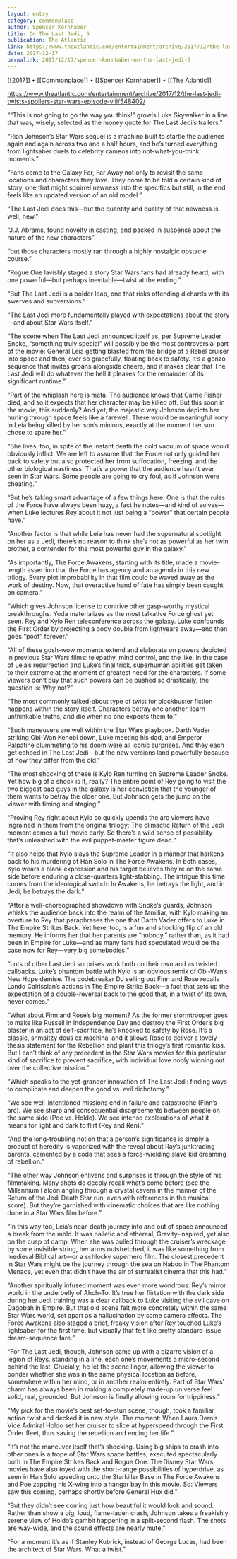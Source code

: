 ```yaml
---
layout: entry
category: commonplace
author: Spencer Kornhaber
title: On The Last Jedi, 5
publication: The Atlantic
link: https://www.theatlantic.com/entertainment/archive/2017/12/the-last-jedi-twists-spoilers-star-wars-episode-viii/548402/
date: 2017-12-17
permalink: 2017/12/17/spencer-kornhaber-on-the-last-jedi-5
---
```


[[2017]] • [[Commonplace]] • [[Spencer Kornhaber]] • [[The Atlantic]] 

https://www.theatlantic.com/entertainment/archive/2017/12/the-last-jedi-twists-spoilers-star-wars-episode-viii/548402/

““This is not going to go the way you think!” growls Luke Skywalker in a line that was, wisely, selected as the money quote for The Last Jedi’s trailers.”

“Rian Johnson’s Star Wars sequel is a machine built to startle the audience again and again across two and a half hours, and he’s turned everything from lightsaber duels to celebrity cameos into not-what-you-think moments.”

“Fans come to the Galaxy Far, Far Away not only to revisit the same locations and characters they love. They come to be told a certain kind of story, one that might squirrel newness into the specifics but still, in the end, feels like an updated version of an old model.”

“The Last Jedi does this—but the quantity and quality of that newness is, well, new.”

“J.J. Abrams, found novelty in casting, and packed in suspense about the nature of the new characters”

“but those characters mostly ran through a highly nostalgic obstacle course.”

“Rogue One lavishly staged a story Star Wars fans had already heard, with one powerful—but perhaps inevitable—twist at the ending.”

“But The Last Jedi is a bolder leap, one that risks offending diehards with its swerves and subversions.”

“The Last Jedi more fundamentally played with expectations about the story—and about Star Wars itself.”

“The scene when The Last Jedi announced itself as, per Supreme Leader Snoke, “something truly special” will possibly be the most controversial part of the movie: General Leia getting blasted from the bridge of a Rebel cruiser into space and then, ever so gracefully, floating back to safety. It’s a gonzo sequence that invites groans alongside cheers, and it makes clear that The Last Jedi will do whatever the hell it pleases for the remainder of its significant runtime.”

“Part of the whiplash here is meta. The audience knows that Carrie Fisher died, and so it expects that her character may be killed off. But this soon in the movie, this suddenly? And yet, the majestic way Johnson depicts her hurling through space feels like a farewell. There would be meaningful irony in Leia being killed by her son’s minions, exactly at the moment her son chose to spare her.”

“She lives, too, in spite of the instant death the cold vacuum of space would obviously inflict. We are left to assume that the Force not only guided her back to safety but also protected her from suffocation, freezing, and the other biological nastiness. That’s a power that the audience hasn’t ever seen in Star Wars. Some people are going to cry foul, as if Johnson were cheating.”

“But he’s taking smart advantage of a few things here. One is that the rules of the Force have always been hazy, a fact he notes—and kind of solves—when Luke lectures Rey about it not just being a “power” that certain people have.”

“Another factor is that while Leia has never had the supernatural spotlight on her as a Jedi, there’s no reason to think she’s not as powerful as her twin brother, a contender for the most powerful guy in the galaxy.”

“As importantly, The Force Awakens, starting with its title, made a movie-length assertion that the Force has agency and an agenda in this new trilogy. Every plot improbability in that film could be waved away as the work of destiny. Now, that overactive hand of fate has simply been caught on camera.”

“Which gives Johnson license to contrive other gasp-worthy mystical breakthroughs. Yoda materializes as the most talkative Force ghost yet seen. Rey and Kylo Ren teleconference across the galaxy. Luke confounds the First Order by projecting a body double from lightyears away—and then goes “poof” forever.”

“All of these gosh-wow moments extend and elaborate on powers depicted in previous Star Wars films: telepathy, mind control, and the like. In the case of Leia’s resurrection and Luke’s final trick, superhuman abilities get taken to their extreme at the moment of greatest need for the characters. If some viewers don’t buy that such powers can be pushed so drastically, the question is: Why not?”

“The most commonly talked-about type of twist for blockbuster fiction happens within the story itself. Characters betray one another, learn unthinkable truths, and die when no one expects them to.”

“Such maneuvers are well within the Star Wars playbook. Darth Vader striking Obi-Wan Kenobi down, Luke meeting his dad, and Emperor Palpatine plummeting to his doom were all iconic surprises. And they each get echoed in The Last Jedi—but the new versions land powerfully because of how they differ from the old.”

“The most shocking of these is Kylo Ren turning on Supreme Leader Snoke. Yet how big of a shock is it, really? The entire point of Rey going to visit the two biggest bad guys in the galaxy is her conviction that the younger of them wants to betray the older one. But Johnson gets the jump on the viewer with timing and staging.”

“Proving Rey right about Kylo so quickly upends the arc viewers have ingrained in them from the original trilogy: The climactic Return of the Jedi moment comes a full movie early. So there’s a wild sense of possibility that’s unleashed with the evil puppet-master figure dead.”

“It also helps that Kylo slays the Supreme Leader in a manner that harkens back to his murdering of Han Solo in The Force Awakens. In both cases, Kylo wears a blank expression and his target believes they’re on the same side before enduring a close-quarters light-stabbing. The intrigue this time comes from the ideological switch: In Awakens, he betrays the light, and in Jedi, he betrays the dark.”

“After a well-choreographed showdown with Snoke’s guards, Johnson whisks the audience back into the realm of the familiar, with Kylo making an overture to Rey that paraphrases the one that Darth Vader offers to Luke in The Empire Strikes Back. Yet here, too, is a fun and shocking flip of an old memory. He informs her that her parents are “nobody,” rather than, as it had been in Empire for Luke—and as many fans had speculated would be the case now for Rey—very big somebodies.”

“Lots of other Last Jedi surprises work both on their own and as twisted callbacks. Luke’s phantom battle with Kylo is an obvious remix of Obi-Wan’s New Hope demise. The codebreaker DJ selling out Finn and Rose recalls Lando Calrissian’s actions in The Empire Strike Back—a fact that sets up the expectation of a double-reversal back to the good that, in a twist of its own, never comes.”

“What about Finn and Rose’s big moment? As the former stormtrooper goes to make like Russell in Independence Day and destroy the First Order’s big blaster in an act of self-sacrifice, he’s knocked to safety by Rose. It’s a classic, shmaltzy deus ex machina, and it allows Rose to deliver a lovely thesis statement for the Rebellion and plant this trilogy’s first romantic kiss. But I can’t think of any precedent in the Star Wars movies for this particular kind of sacrifice to prevent sacrifice, with individual love nobly winning out over the collective mission.”

“Which speaks to the yet-grander innovation of The Last Jedi: finding ways to complicate and deepen the good vs. evil dichotomy.”

“We see well-intentioned missions end in failure and catastrophe (Finn’s arc). We see sharp and consequential disagreements between people on the same side (Poe vs. Holdo). We see intense explorations of what it means for light and dark to flirt (Rey and Ren).”

“And the long-troubling notion that a person’s significance is simply a product of heredity is vaporized with the reveal about Ray’s junktrading parents, cemented by a coda that sees a force-wielding slave kid dreaming of rebellion.”

“The other way Johnson enlivens and surprises is through the style of his filmmaking. Many shots do deeply recall what’s come before (see the Millennium Falcon angling through a crystal cavern in the manner of the Return of the Jedi Death Star run, even with references in the musical score). But they’re garnished with cinematic choices that are like nothing done in a Star Wars film before.”

“In this way too, Leia’s near-death journey into and out of space announced a break from the mold. It was balletic and ethereal, Gravity-inspired, yet also on the cusp of camp. When she was pulled through the cruiser’s wreckage by some invisible string, her arms outstretched, it was like something from medieval Biblical art—or a schlocky superhero film. The closest precedent in Star Wars might be the journey through the sea on Naboo in The Phantom Menace, yet even that didn’t have the air of surrealist cinema that this had.”

“Another spiritually infused moment was even more wondrous: Rey’s mirror world in the underbelly of Ahch-To. It’s true her flirtation with the dark side during her Jedi training was a clear callback to Luke visiting the evil cave on Dagobah in Empire. But that old scene felt more concretely within the same Star Wars world, set apart as a hallucination by some camera effects. The Force Awakens also staged a brief, freaky vision after Rey touched Luke’s lightsaber for the first time, but visually that felt like pretty standard-issue dream-sequence fare.”

“For The Last Jedi, though, Johnson came up with a bizarre vision of a legion of Reys, standing in a line, each one’s movements a micro-second behind the last. Crucially, he let the scene linger, allowing the viewer to ponder whether she was in the same physical location as before, somewhere within her mind, or in another realm entirely. Part of Star Wars’ charm has always been in making a completely made-up universe feel solid, real, grounded. But Johnson is finally allowing room for trippiness.”

“My pick for the movie’s best set-to-stun scene, though, took a familiar action twist and decked it in new style. The moment: When Laura Dern’s Vice Admiral Holdo set her cruiser to slice at hyperspeed through the First Order fleet, thus saving the rebellion and ending her life.”

“It’s not the maneuver itself that’s shocking. Using big ships to crash into other ones is a trope of Star Wars space battles, executed spectacularly both in The Empire Strikes Back and Rogue One. The Disney Star Wars movies have also toyed with the short-range possibilities of hyperdrive, as seen in Han Solo speeding onto the Starkiller Base in The Force Awakens and Poe zapping his X-wing into a hangar bay in this movie. So: Viewers saw this coming, perhaps shortly before General Hux did.”

“But they didn’t see coming just how beautiful it would look and sound. Rather than show a big, loud, flame-laden crash, Johnson takes a freakishly serene view of Holdo’s gambit happening in a split-second flash. The shots are way-wide, and the sound effects are nearly mute.”

“For a moment it’s as if Stanley Kubrick, instead of George Lucas, had been the architect of Star Wars. What a twist.”

